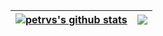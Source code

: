 | <a href="https://github.com/petrvs0x01"><img align="center" src="https://github-readme-stats-rho-lilac-21.vercel.app/api?username=petrvs0x01&show_icons=true&theme=github_dark&hide_border=true" alt="petrvs's github stats" /></a> | <a href="https://github.com/petrvs0x01"><img align="center" src="https://github-readme-stats-rho-lilac-21.vercel.app/api/top-langs/?username=petrvs0x01&layout=compact&theme=github_dark&hide_border=true&hide=TeX" /></a> |
| ------------- | ------------- |
